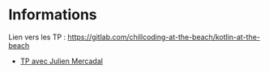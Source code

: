 # Informations  
Lien vers les TP : https://gitlab.com/chillcoding-at-the-beach/kotlin-at-the-beach  
* [TP avec Julien Mercadal](https://github.com/jeremydeblaecker/Dev_mobile_niv2_HelloYou)  
